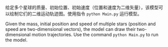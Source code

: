 给定多个星球的质量、初始位置、初始速度（位置和速度为二维矢量），该模型可以绘制它们的二维运动轨迹图。使用指令 ```python Main.py``` 运行模型。

Given the mass, initial position and speed of multiple stars (position and speed are two-dimensional vectors), the model can draw their two-dimensional motion trajectories. Use the command ```python Main.py``` to run the model.